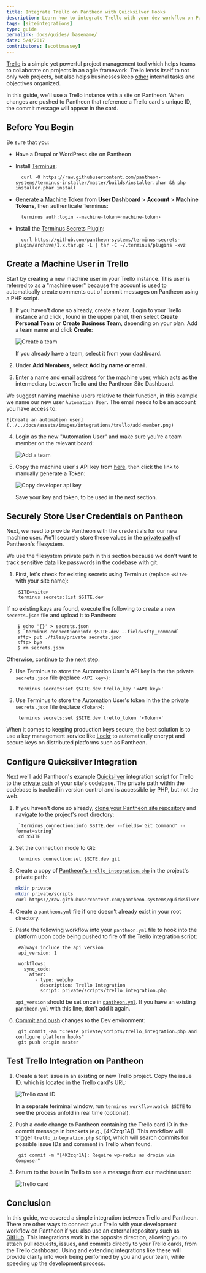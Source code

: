 ```yaml
---
title: Integrate Trello on Pantheon with Quicksilver Hooks
description: Learn how to integrate Trello with your dev workflow on Pantheon.
tags: [siteintegrations]
type: guide
permalink: docs/guides/:basename/
date: 5/4/2017
contributors: [scottmassey]
---
```

[Trello](https://trello.com) is a simple yet powerful project management tool which helps teams to collaborate on projects in an agile framework. Trello lends itself to not only web projects, but also helps businesses keep [other](https://trello.com/inspiration) internal tasks and objectives organized.

In this guide, we'll use a Trello instance with a site on Pantheon. When changes are pushed to Pantheon that reference a Trello card's unique ID, the commit message will appear in the card.

## Before You Begin
Be sure that you:

- Have a Drupal or WordPress site on Pantheon
- Install [Terminus](/terminus):

        curl -O https://raw.githubusercontent.com/pantheon-systems/terminus-installer/master/builds/installer.phar && php installer.phar install
- [Generate a Machine Token](https://dashboard.pantheon.io/machine-token/create) from **User Dashboard** > **Account** > **Machine Tokens**, then authenticate Terminus:

        terminus auth:login --machine-token=‹machine-token›
- Install the [Terminus Secrets Plugin](https://github.com/pantheon-systems/terminus-secrets-plugin):

        curl https://github.com/pantheon-systems/terminus-secrets-plugin/archive/1.x.tar.gz -L | tar -C ~/.terminus/plugins -xvz
## Create a Machine User in Trello
Start by creating a new machine user in your Trello instance. This user is referred to as a "machine user" because the account is used to automatically create comments out of commit messages on Pantheon using a PHP script.

1. If you haven't done so already, create a team. Login to your Trello instance and click <i class="fa fa-plus"></i>, found in the upper panel, then select **Create Personal Team** or **Create Business Team**, depending on your plan. Add a team name and click **Create**:

    ![Create a team](../../docs/assets/images/integrations/trello/new-team.png)

    If you already have a team, select it from your dashboard.

2. Under **Add Members**, select **Add by name or email**.

3. Enter a name and email address for the machine user, which acts as the intermediary between Trello and the Pantheon Site Dashboard.

  We suggest naming machine users relative to their function, in this example we name our new user `Automation User`. The email needs to be an account you have access to:

    ![Create an automation user](../../docs/assets/images/integrations/trello/add-member.png)

4. Login as the new "Automation User" and make sure you're a team member on the relevant board:

    ![Add a team](../../docs/assets/images/integrations/trello/team-board.png)

5. Copy the machine user's API key from [here](https://trello.com/app-key), then click the link to manually generate a Token:

    ![Copy developer api key](../../docs/assets/images/integrations/trello/developer-keys.png)

    Save your key and token, to be used in the next section.

## Securely Store User Credentials on Pantheon
Next, we need to provide Pantheon with the credentials for our new machine user. We'll securely store these values in the [private path](/private-paths/#private-path-for-files) of Pantheon's filesystem.

We use the filesystem private path in this section because we don't want to track sensitive data like passwords in the codebase with git.

1. First, let's check for existing secrets using Terminus (replace `<site>` with your site name):

        SITE=<site>
        terminus secrets:list $SITE.dev

  If no existing keys are found, execute the following to create a new `secrets.json` file and upload it to Pantheon:

        $ echo '{}' > secrets.json
        $ `terminus connection:info $SITE.dev --field=sftp_command`
        sftp> put ./files/private secrets.json
        sftp> bye
        $ rm secrets.json

  Otherwise, continue to the next step.

2. Use Terminus to store the Automation User's API key in the the private `secrets.json` file (replace `<API key>`):

        terminus secrets:set $SITE.dev trello_key '<API key>'

3. Use Terminus to store the Automation User's token in the the private `secrets.json` file (replace `<Token>`):

        terminus secrets:set $SITE.dev trello_token '<Token>'

<Alert title="Note" type="info">

When it comes to keeping production keys secure, the best solution is to use a key management service like [Lockr](/guides/lockr) to automatically encrypt and secure keys on distributed platforms such as Pantheon.

</Alert>

## Configure Quicksilver Integration
Next we'll add Pantheon's example [Quicksilver](/quicksilver) integration script for Trello to the [private path](/private-paths/#private-path-for-code) of your site's codebase. The private path within the codebase is tracked in version control and is accessible by PHP, but not the web.

1. If you haven't done so already, [clone your Pantheon site repository](/git/#clone-your-site-codebase) and navigate to the project's root directory:

        `terminus connection:info $SITE.dev --fields='Git Command' --format=string`
        cd $SITE

2. Set the connection mode to Git:

        terminus connection:set $SITE.dev git

3. Create a copy of [Pantheon's `trello_integration.php`](https://github.com/pantheon-systems/quicksilver-examples/tree/master/trello_integration) in the project's private path:

    ``` bash
    mkdir private
    mkdir private/scripts
    curl https://raw.githubusercontent.com/pantheon-systems/quicksilver-examples/master/trello_integration/trello_integration.php --output ./private/scripts/trello_integration.php
    ```

4. Create a `pantheon.yml` file if one doesn't already exist in your root directory.

5. Paste the following workflow into your `pantheon.yml` file to hook into the platform upon code being pushed to fire off the Trello integration script:

        #always include the api version
        api_version: 1

        workflows:
          sync_code:
            after:
              - type: webphp
                description: Trello Integration
                script: private/scripts/trello_integration.php

    <Alert title="Note" type="info">

    `api_version` should be set once in [`pantheon.yml`](/pantheon-yml/). If you have an existing `pantheon.yml` with this line, don't add it again.

    </Alert>

6. [Commit and push](/git/#push-changes-to-pantheon) changes to the Dev environment:

        git commit -am "Create private/scripts/trello_integration.php and configure platform hooks"
        git push origin master


## Test Trello Integration on Pantheon

1. Create a test issue in an existing or new Trello project. Copy the issue ID, which is located in the Trello card's URL:

    ![Trello card ID](../../docs/assets/images/integrations/trello/card-id.png)

    <Alert title="Note" type="info">

    In a separate teriminal window, run `terminus workflow:watch $SITE` to see the process unfold in real time (optional).

    </Alert>

2. Push a code change to Pantheon containing the Trello card ID in the commit message in brackets (e.g., [4K2zqr1A]). This workflow will trigger `trello_integration.php` script, which will search commits for possible issue IDs and comment in Trello when found.

        git commit -m "[4K2zqr1A]: Require wp-redis as dropin via Composer"

3. Return to the issue in Trello to see a message from our machine user:

    ![Trello card](../../docs/assets/images/integrations/trello/trello-card.png)

## Conclusion
In this guide, we covered a simple integration between Trello and Pantheon. There are other ways to connect your Trello with your development workflow on Pantheon if you also use an external repository such as [GitHub](http://help.trello.com/article/1065-using-the-github-power-up). This integrations work in the opposite direction, allowing you to attach pull requests, issues, and commits directly to your Trello cards, from the Trello dashboard. Using and extending integrations like these will provide clarity into work being performed by you and your team, while speeding up the development process.
